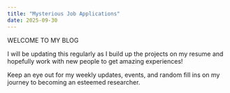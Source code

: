 ```yaml
---
title: "Mysterious Job Applications"
date: 2025-09-30
---
```


WELCOME TO MY BLOG

I will be updating this regularly as I build up the projects on my resume and hopefully work with new people to get amazing experiences!

Keep an eye out for my weekly updates, events, and random fill ins on my journey to becoming an esteemed researcher.
